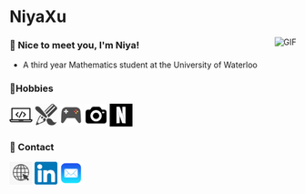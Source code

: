 # NiyaXu

<img alt="GIF" align="right" height="370px" src="assets/gifs/kittygif.gif"/>

### 🐹 Nice to meet you, I'm Niya!
- A third year Mathematics student at the University of Waterloo

### 🍓Hobbies
<div>
<img src="assets/images/codingicon.png" height="40px">
<img src="assets/images/drawingicon.png" height="40px">
<img src="assets/images/gamecontroller.png" height="40px">
<img src="assets/images/cameraicon.png" height="40px">
<img src="assets/images/netflixicon.jpg" height="40px">
</div>

### 💌 Contact
<a href="https://kneeya.github.io/" target="_blank"><img src="assets/images/websitelogo.png" height="40px"></a> 
<a href="https://www.linkedin.com/in/niya-xu/" target="_blank"><img src="assets/images/linkedin.png" height="40px"></a> 
<a href="mailto:nyxu@uwaterloo.ca" target="_blank"><img src="assets/images/maillogo.png" height="40px"></a> 